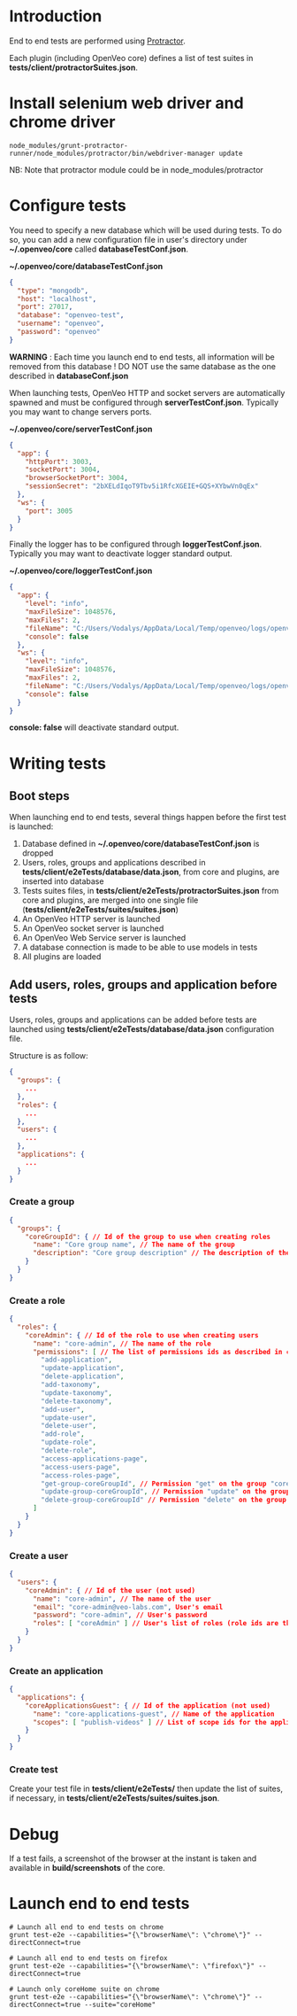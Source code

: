 # Introduction

End to end tests are performed using [Protractor](http://www.protractortest.org/).

Each plugin (including OpenVeo core) defines a list of test suites in **tests/client/protractorSuites.json**.

# Install selenium web driver and chrome driver

    node_modules/grunt-protractor-runner/node_modules/protractor/bin/webdriver-manager update

NB: Note that protractor module could be in node_modules/protractor

# Configure tests

You need to specify a new database which will be used during tests. To do so, you can add a new configuration file in user's directory under **~/.openveo/core** called **databaseTestConf.json**.

**~/.openveo/core/databaseTestConf.json**

```json
{
  "type": "mongodb",
  "host": "localhost",
  "port": 27017,
  "database": "openveo-test",
  "username": "openveo",
  "password": "openveo"
}
```

**WARNING** : Each time you launch end to end tests, all information will be removed from this database ! DO NOT use the same database as the one described in **databaseConf.json**

When launching tests, OpenVeo HTTP and socket servers are automatically spawned and must be configured through **serverTestConf.json**. Typically you may want to change servers ports.

**~/.openveo/core/serverTestConf.json**

```json
{
  "app": {
    "httpPort": 3003,
    "socketPort": 3004,
    "browserSocketPort": 3004,
    "sessionSecret": "2bXELdIqoT9Tbv5i1RfcXGEIE+GQS+XYbwVn0qEx"
  },
  "ws": {
    "port": 3005
  }
}
```

Finally the logger has to be configured through **loggerTestConf.json**. Typically you may want to deactivate logger standard output.

**~/.openveo/core/loggerTestConf.json**

```json
{
  "app": {
    "level": "info",
    "maxFileSize": 1048576,
    "maxFiles": 2,
    "fileName": "C:/Users/Vodalys/AppData/Local/Temp/openveo/logs/openveo.log",
    "console": false
  },
  "ws": {
    "level": "info",
    "maxFileSize": 1048576,
    "maxFiles": 2,
    "fileName": "C:/Users/Vodalys/AppData/Local/Temp/openveo/logs/openveo-ws.log",
    "console": false
  }
}
```

**console: false** will deactivate standard output.

# Writing tests

## Boot steps

When launching end to end tests, several things happen before the first test is launched:

1. Database defined in **~/.openveo/core/databaseTestConf.json** is dropped
2. Users, roles, groups and applications described in **tests/client/e2eTests/database/data.json**, from core and plugins, are inserted into database
3. Tests suites files, in **tests/client/e2eTests/protractorSuites.json** from core and plugins, are merged into one single file (**tests/client/e2eTests/suites/suites.json**)
4. An OpenVeo HTTP server is launched
5. An OpenVeo socket server is launched
6. An OpenVeo Web Service server is launched
7. A database connection is made to be able to use models in tests
8. All plugins are loaded

## Add users, roles, groups and application before tests

Users, roles, groups and applications can be added before tests are launched using **tests/client/e2eTests/database/data.json** configuration file.

Structure is as follow:

```json
{
  "groups": {
    ...
  },
  "roles": {
    ...
  },
  "users": {
    ...
  },
  "applications": {
    ...
  }
}
```

### Create a group

```json
{
  "groups": {
    "coreGroupId": { // Id of the group to use when creating roles
      "name": "Core group name", // The name of the group
      "description": "Core group description" // The description of the group
    }
  }
}
```

### Create a role

```json
{
  "roles": {
    "coreAdmin": { // Id of the role to use when creating users
      "name": "core-admin", // The name of the role
      "permissions": [ // The list of permissions ids as described in conf.js file
        "add-application",
        "update-application",
        "delete-application",
        "add-taxonomy",
        "update-taxonomy",
        "delete-taxonomy",
        "add-user",
        "update-user",
        "delete-user",
        "add-role",
        "update-role",
        "delete-role",
        "access-applications-page",
        "access-users-page",
        "access-roles-page",
        "get-group-coreGroupId", // Permission "get" on the group "coreGroupId"
        "update-group-coreGroupId", // Permission "update" on the group "coreGroupId"
        "delete-group-coreGroupId" // Permission "delete" on the group "coreGroupId"
      ]
    }
  }
}
```

### Create a user

```json
{
  "users": {
    "coreAdmin": { // Id of the user (not used)
      "name": "core-admin", // The name of the user
      "email": "core-admin@veo-labs.com", User's email
      "password": "core-admin", // User's password
      "roles": [ "coreAdmin" ] // User's list of roles (role ids are the one described in the same file)
    }
  }
}
```

### Create an application

```json
{
  "applications": {
    "coreApplicationsGuest": { // Id of the application (not used)
      "name": "core-applications-guest", // Name of the application
      "scopes": [ "publish-videos" ] // List of scope ids for the application
    }
  }
}
```

### Create test

Create your test file in **tests/client/e2eTests/** then update the list of suites, if necessary, in  **tests/client/e2eTests/suites/suites.json**.

# Debug

If a test fails, a screenshot of the browser at the instant is taken and available in **build/screenshots** of the core.

# Launch end to end tests

    # Launch all end to end tests on chrome
    grunt test-e2e --capabilities="{\"browserName\": \"chrome\"}" --directConnect=true

    # Launch all end to end tests on firefox
    grunt test-e2e --capabilities="{\"browserName\": \"firefox\"}" --directConnect=true

    # Launch only coreHome suite on chrome
    grunt test-e2e --capabilities="{\"browserName\": \"chrome\"}" --directConnect=true --suite="coreHome"
